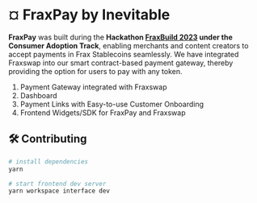 # ¤ FraxPay by Inevitable

**FraxPay** was built during the **Hackathon [FraxBuild 2023](https://dorahacks.io/hackathon/fraxbuild/track) under the Consumer Adoption Track**, enabling merchants and content creators to accept payments in Frax Stablecoins seamlessly. We have integrated Fraxswap into our smart contract-based payment gateway, thereby providing the option for users to pay with any token.

1. Payment Gateway integrated with Fraxswap
2. Dashboard
3. Payment Links with Easy-to-use Customer Onboarding
4. Frontend Widgets/SDK for FraxPay and Fraxswap

## 🛠️ Contributing

```bash
# install dependencies
yarn
```

```bash
# start frontend dev server
yarn workspace interface dev
```
